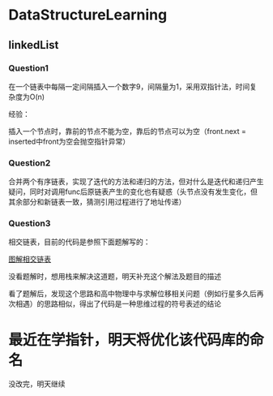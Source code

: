 # DataStructureLearning

## linkedList

### Question1

在一个链表中每隔一定间隔插入一个数字9，间隔量为1，采用双指针法，时间复杂度为O(n)

经验：

插入一个节点时，靠前的节点不能为空，靠后的节点可以为空（front.next = inserted中front为空会抛空指针异常）

### Question2

合并两个有序链表，实现了迭代的方法和递归的方法，但对什么是迭代和递归产生疑问，同时对调用func后原链表产生的变化也有疑惑（头节点没有发生变化，但其余部分和新链表一致，猜测引用过程进行了地址传递）

### Question3

相交链表，目前的代码是参照下面题解写的：

[图解相交链表](https://leetcode-cn.com/problems/intersection-of-two-linked-lists/solution/tu-jie-xiang-jiao-lian-biao-by-user7208t/)

没看题解时，想用栈来解决这道题，明天补充这个解法及题目的描述

看了题解后，发现这个思路和高中物理中与求解位移相关问题（例如行星多久后再次相遇）的思路相似，得出了代码是一种思维过程的符号表述的结论

# 最近在学指针，明天将优化该代码库的命名
没改完，明天继续
